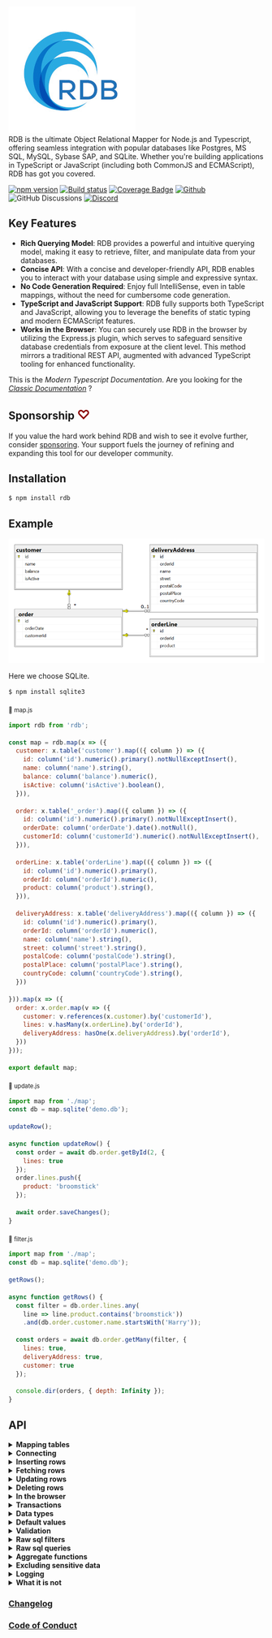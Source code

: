 ![RDB](./docs/logo-sm.jpg)  
RDB is the ultimate Object Relational Mapper for Node.js and Typescript, offering seamless integration with popular databases like Postgres, MS SQL, MySQL, Sybase SAP, and SQLite. Whether you're building applications in TypeScript or JavaScript  (including both CommonJS and ECMAScript), RDB has got you covered.  

[![npm version](https://img.shields.io/npm/v/rdb.svg?style=flat-square)](https://www.npmjs.org/package/rdb)
[![Build status](https://github.com/alfateam/rdb/workflows/Node.js%20CI/badge.svg)](https://github.com/alfateam/rdb/actions)
[![Coverage Badge](https://img.shields.io/endpoint?url=https://gist.githubusercontent.com/lroal/1a69422f03da7f8155cf94fe66022452/raw/rdb__heads_master.json)](https://github.com/alfateam/rdb/actions)
[![Github](https://img.shields.io/endpoint?url=https://gist.githubusercontent.com/lroal/1ccb2b79abbe0258d636e9b5e4630a1a/raw/rdb__heads_master.json)](https://github.com/alfateam/rdb)
![GitHub Discussions](https://img.shields.io/github/discussions/alfateam/rdb)
[![Discord](https://badgen.net/discord/online-members/QjuEgvQXzd?icon=discord&label=Discord)](https://discord.gg/QjuEgvQXzd)




## Key Features 

- **Rich Querying Model**: RDB provides a powerful and intuitive querying model, making it easy to retrieve, filter, and manipulate data from your databases.
- **Concise API**: With a concise and developer-friendly API, RDB enables you to interact with your database using simple and expressive syntax.
- **No Code Generation Required**: Enjoy full IntelliSense, even in table mappings, without the need for cumbersome code generation.
- **TypeScript and JavaScript Support**: RDB fully supports both TypeScript and JavaScript, allowing you to leverage the benefits of static typing and modern ECMAScript features.
- **Works in the Browser**: You can securely use RDB in the browser by utilizing the Express.js plugin, which serves to safeguard sensitive database credentials from exposure at the client level. This method mirrors a traditional REST API, augmented with advanced TypeScript tooling for enhanced functionality.

This is the _Modern Typescript Documentation_. Are you looking for the [_Classic Documentation_](https://github.com/alfateam/rdb/blob/master/docs/docs.md) ?

## Sponsorship <span style="font-size: larger; color: darkred;">♡</span>
If you value the hard work behind RDB and wish to see it evolve further, consider [sponsoring](https://github.com/sponsors/lroal). Your support fuels the journey of refining and expanding this tool for our developer community.

## Installation

```bash
$ npm install rdb
```  

## Example
![Relations diagram](./docs/relations.png)  

Here we choose SQLite.  
```bash
$ npm install sqlite3
```
<sub>📄 map.js</sub>
```javascript
import rdb from 'rdb';

const map = rdb.map(x => ({
  customer: x.table('customer').map(({ column }) => ({
    id: column('id').numeric().primary().notNullExceptInsert(),
    name: column('name').string(),
    balance: column('balance').numeric(),
    isActive: column('isActive').boolean(),
  })),

  order: x.table('_order').map(({ column }) => ({
    id: column('id').numeric().primary().notNullExceptInsert(),
    orderDate: column('orderDate').date().notNull(),
    customerId: column('customerId').numeric().notNullExceptInsert(),
  })),

  orderLine: x.table('orderLine').map(({ column }) => ({
    id: column('id').numeric().primary(),
    orderId: column('orderId').numeric(),
    product: column('product').string(),
  })),

  deliveryAddress: x.table('deliveryAddress').map(({ column }) => ({
    id: column('id').numeric().primary(),
    orderId: column('orderId').numeric(),
    name: column('name').string(),
    street: column('street').string(),
    postalCode: column('postalCode').string(),
    postalPlace: column('postalPlace').string(),
    countryCode: column('countryCode').string(),
  }))

})).map(x => ({
  order: x.order.map(v => ({
    customer: v.references(x.customer).by('customerId'),
    lines: v.hasMany(x.orderLine).by('orderId'),
    deliveryAddress: hasOne(x.deliveryAddress).by('orderId'),
  }))
}));

export default map;
```  
<sub>📄 update.js</sub>

```javascript
import map from './map';
const db = map.sqlite('demo.db');

updateRow();

async function updateRow() {
  const order = await db.order.getById(2, {
    lines: true
  });
  order.lines.push({
    product: 'broomstick'
  });

  await order.saveChanges();
}

```
<sub>📄 filter.js</sub>

```javascript
import map from './map';
const db = map.sqlite('demo.db');

getRows();

async function getRows() {
  const filter = db.order.lines.any(
    line => line.product.contains('broomstick'))
    .and(db.order.customer.name.startsWith('Harry'));
  
  const orders = await db.order.getMany(filter, {
    lines: true,
    deliveryAddress: true,
    customer: true
  });
  
  console.dir(orders, { depth: Infinity });
}

```

## API 

<details id="table-mapping"><summary><strong>Mapping tables</strong></summary>
To define a mapping, you employ the <strong><i>map()</i></strong> method, linking your tables and columns to corresponding object properties. You provide a callback function that engages with a parameter representing a database table.

Each column within your database table is designated by using the <strong><i>column()</i></strong> method, in which you specify its name. This action generates a reference to a column object that enables you to articulate further column properties like its data type or if it serves as a primary key.

Relationships between tables can also be outlined. By using methods like <strong><i>hasOne</i></strong>, <strong><i>hasMany</i></strong>, and <strong><i>references</i></strong>, you can establish connections that reflect the relationships in your data schema. In the example below, an 'order' is linked to a 'customer' reference, a 'deliveryAddress', and multiple 'lines'. The hasMany and hasOne relations represents ownership - the tables 'deliveryAddress' and 'orderLine' are owned by the 'order' table, and therefore, they contain the 'orderId' column referring to their parent table, which is 'order'. Conversely, the customer table is independent and can exist without any knowledge of the 'order' table. Therefore we say that the order table <i>references</i> the customer table - necessitating the existence of a 'customerId' column in the 'order' table.  

<sub>📄 map.js</sub>
```javascript
import rdb from 'rdb';

const map = rdb.map(x => ({
  customer: x.table('customer').map(({ column }) => ({
    id: column('id').numeric().primary().notNullExceptInsert(),
    name: column('name').string(),
    balance: column('balance').numeric(),
    isActive: column('isActive').boolean(),
  })),

  order: x.table('_order').map(({ column }) => ({
    id: column('id').numeric().primary().notNullExceptInsert(),
    orderDate: column('orderDate').date().notNull(),
    customerId: column('customerId').numeric().notNullExceptInsert(),
  })),

  orderLine: x.table('orderLine').map(({ column }) => ({
    id: column('id').numeric().primary(),
    orderId: column('orderId').numeric(),
    product: column('product').string(),
  })),

  deliveryAddress: x.table('deliveryAddress').map(({ column }) => ({
    id: column('id').numeric().primary(),
    orderId: column('orderId').numeric(),
    name: column('name').string(),
    street: column('street').string(),
    postalCode: column('postalCode').string(),
    postalPlace: column('postalPlace').string(),
    countryCode: column('countryCode').string(),
  }))

})).map(x => ({
  order: x.order.map(({ hasOne, hasMany, references }) => ({
    customer: references(x.customer).by('customerId'),
    deliveryAddress: hasOne(x.deliveryAddress).by('orderId'),
    lines: hasMany(x.orderLine).by('orderId')
  }))
}));

export default map;
```
The init.js script resets our SQLite database. It's worth noting that SQLite databases are represented as single files, which makes them wonderfully straightforward to manage.

At the start of the script, we import our database mapping from the map.js file. This gives us access to the db object, which we'll use to interact with our SQLite database.

Then, we define a SQL string. This string outlines the structure of our SQLite database. It first specifies to drop existing tables named 'deliveryAddress', 'orderLine', '_order', and 'customer' if they exist. This ensures we have a clean slate. Then, it dictates how to create these tables anew with the necessary columns and constraints.

Because of a peculiarity in SQLite, which only allows one statement execution at a time, we split this SQL string into separate statements. We do this using the split() method, which breaks up the string at every semicolon.  

<sub>📄 init.js</sub>
```javascript
import map from './map';
const db = map.sqlite('demo.db');

const sql = `DROP TABLE IF EXISTS deliveryAddress; DROP TABLE IF EXISTS orderLine; DROP TABLE IF EXISTS _order; DROP TABLE IF EXISTS customer;
CREATE TABLE customer (
    id INTEGER PRIMARY KEY,
    name TEXT,
    balance NUMERIC,
    isActive INTEGER
);

CREATE TABLE _order (
    id INTEGER PRIMARY KEY,
    orderDate TEXT,
    customerId INTEGER REFERENCES customer
);

CREATE TABLE orderLine (
    id INTEGER PRIMARY KEY,
    orderId INTEGER REFERENCES _order,
    product TEXT
);

CREATE TABLE deliveryAddress (
    id INTEGER PRIMARY KEY,
    orderId INTEGER REFERENCES _order,
    name TEXT, 
    street TEXT,
    postalCode TEXT,
    postalPlace TEXT,
    countryCode TEXT
)
`;


async function init() {
  const statements = sql.split(';');
  for (let i = 0; i < statements.length; i++) {
    await db.query(statements[i]);
  }
}
export default init;
```
In SQLite, columns with the INTEGER PRIMARY KEY attribute are designed to autoincrement by default. This means that each time a new record is inserted into the table, SQLite automatically produces a numeric key for the id column that is one greater than the largest existing key. This mechanism is particularly handy when you want to create unique identifiers for your table rows without manually entering each id.
</details>

<details><summary><strong>Connecting</strong></summary>

__SQLite__
```bash
$ npm install sqlite3
```  
```javascript
import map from './map';
const db = map.sqlite('demo.db');
```
__With connection pool__
```bash
$ npm install sqlite3
```  
```javascript
import map from './map';
const db = map.sqlite('demo.db', { size: 10 });
```
__From the browser__  
You can securely use RDB from the browser by utilizing the Express.js plugin, which serves to safeguard sensitive database credentials from exposure at the client level. This technique bypasses the need to transmit raw SQL queries directly from the client to the server. Instead, it logs method calls initiated by the client, which are later replayed and authenticated on the server. This not only reinforces security by preventing the disclosure of raw SQL queries on the client side but also facilitates a smoother operation. Essentially, this method mirrors a traditional REST API, augmented with advanced TypeScript tooling for enhanced functionality. You can read more about it in the section called [In the browser](#user-content-in-the-browser)  
<sub>📄 server.js</sub>
```javascript
import map from './map';
import { json } from 'body-parser';
import express from 'express';
import cors from 'cors';

const db = map.sqlite('demo.db');

express().disable('x-powered-by')
  .use(json({ limit: '100mb' }))
  .use(cors())
  //for demonstrational purposes, authentication middleware is not shown here.
  .use('/rdb', db.express())
  .listen(3000, () => console.log('Example app listening on port 3000!'));
```

<sub>📄 browser.js</sub>
```javascript
import map from './map';

const db = map.http('http://localhost:3000/rdb');
```
__MySQL__
```bash
$ npm install mysql2
```  
```javascript
import map from './map';
const db = map.mysql('mysql://test:test@mysql/test');
```


__MS SQL__
```bash
$ npm install tedious
```  
```javascript
import map from './map';
const db = map.mssql({
          server: 'mssql',
          options: {
            encrypt: false,
            database: 'test'
          },
          authentication: {
            type: 'default',
            options: {
              userName: 'sa',
              password: 'P@assword123',
            }
          }
        });
```

__PostgreSQL__
```bash
$ npm install pg
```  
```javascript
import map from './map';
const db = map.pg('postgres://postgres:postgres@postgres/postgres');
```
__SAP Adaptive Server__
```bash
$ npm install msnodesqlv8
```  
```javascript
import { fileURLToPath } from 'url';
import { dirname } from 'path';
import map from './map';

const __filename = fileURLToPath(import.meta.url);
const __dirname = dirname(__filename);
//download odbc driver from sap web pages
const db = map.pg(`Driver=${__dirname}/libsybdrvodb.so;SERVER=sapase;Port=5000;UID=sa;PWD=sybase;DATABASE=test`);

```

</details>

<details id="inserting-rows"><summary><strong>Inserting rows</strong></summary>

In the code below, we initially import the table-mapping feature "map.js" and the setup script "init.js", both of which were defined in the preceding step. The setup script executes a raw query that creates the necessary tables. Subsequently, we insert two customers, named "George" and "Harry", into the customer table, and this is achieved through calling "db.customer.insert".

Next, we insert an array of two orders in the order table. Each order contains an orderDate, customer information, deliveryAddress, and lines for the order items. We use the customer constants "george" and "harry" from previous inserts. Observe that we don't pass in any primary keys. This is because all tables here have autoincremental keys. The second argument to "db.order.insert" specifies a fetching strategy. This fetching strategy plays a critical role in determining the depth of the data retrieved from the database after insertion. The fetching strategy specifies which associated data should be retrieved and included in the resulting orders object. In this case, the fetching strategy instructs the database to retrieve the customer, deliveryAddress, and lines for each order.

Without a fetching strategy, "db.order.insert" would only return the root level of each order. In that case you would only get the id, orderDate, and customerId for each order.  

```javascript
import map from './map';
const db = map.sqlite('demo.db');
import init from './init';

insertRows();

async function insertRows() {
  await init();

  const george = await db.customer.insert({
    name: 'George',
    balance: 177,
    isActive: true
  });

  const harry = await db.customer.insert({
    name: 'Harry',
    balance: 200,
    isActive: true
  });

  const orders = await db.order.insert([
    {
      orderDate: new Date(2022, 0, 11, 9, 24, 47),
      customer: george,
      deliveryAddress: {
        name: 'George',
        street: 'Node street 1',
        postalCode: '7059',
        postalPlace: 'Jakobsli',
        countryCode: 'NO'
      },
      lines: [
        { product: 'Bicycle' },
        { product: 'Small guitar' }
      ]
    },
    {
      customer: harry,
      orderDate: new Date(2021, 0, 11, 12, 22, 45),
      deliveryAddress: {
        name: 'Harry Potter',
        street: '4 Privet Drive, Little Whinging',
        postalCode: 'GU4',
        postalPlace: 'Surrey',
        countryCode: 'UK'
      },
      lines: [
        { product: 'Magic wand' }
      ]
    }
  ], {customer: true, deliveryAddress: true, lines: true}); //fetching strategy
  console.dir(orders, {depth: Infinity});
}
```

__Conflict resolution__  
By default, the strategy for inserting rows is set to an optimistic approach. In this case, if a row is being inserted with an already existing primary key, the database raises an exception.

Currently, there are three concurrency strategies:
- <strong>`optimistic`</strong> Raises an exception if another row was already inserted on that primary key.
- <strong>`overwrite`</strong> Overwrites the property, regardless of changes by others.
- <strong>`skipOnConflict`</strong> Silently avoids updating the property if another user has modified it in the interim.

The <strong>concurrency</strong> option can be set either globally a table or individually for each column. In the example below, we've set the concurrency strategy on <strong>vendor</strong> table to <strong>overwrite</strong> except for the column <strong>balance</strong> which uses the <strong>skipOnConflict</strong> strategy..  In this particular case, a row with id: 1 already exists, the name and isActive fields will be overwritten, but the balance will remain the same as in the original record, demonstrating the effectiveness of combining multiple <strong>concurrency</strong> strategies.

```javascript
import map from './map';
const db = map.sqlite('demo.db');

insertRows();

async function insertRows() {

  db2 = db({
    vendor: {
      balance: {
        concurrency: 'skipOnConflict'
      },
      concurrency: 'overwrite'
    }
	});

  await db2.vendor.insert({
    id: 1,
    name: 'John',
    balance: 100,
    isActive: true
  });

  //this will overwrite all fields but balance
  const george = await db2.vendor.insert({
    id: 1,
    name: 'George',
    balance: 177,
    isActive: false
  });
  console.dir(orders, {depth: Infinity});
  // {
  //   id: 1,
  //   name: 'George',
  //   balance: 100,
  //   isActive: false
  // }
}
```

</details>

<details><summary><strong>Fetching rows</strong></summary>

 RDB has a rich querying model. As you navigate through, you'll learn about the various methods available to retrieve data from your tables, whether you want to fetch all rows, many rows with specific criteria, or a single row based on a primary key.  

The fetching strategy in RDB is optional, and its use is influenced by your specific needs. You can define the fetching strategy either on the table level or the column level. This granularity gives you the freedom to decide how much related data you want to pull along with your primary request.

__All rows__

```javascript
import map from './map';
const db = map.sqlite('demo.db');

getRows();

async function getRows() {
  const orders = await db.order.getAll({
    customer: true, 
    deliveryAddress: true, 
    lines: true
  });
  console.dir(orders, {depth: Infinity});
}
```
__Limit, offset and order by__  
This script demonstrates how to fetch orders with customer, lines and deliveryAddress, limiting the results to 10, skipping the first row, and sorting the data based on the orderDate in descending order followed by id. The lines are sorted by product.  

```javascript
import map from './map';
const db = map.sqlite('demo.db');

getRows();

async function getRows() {
  const orders = await db.order.getAll({
    offset: 1,
    orderBy: ['orderDate desc', 'id'],
    limit: 10,
    customer: true, 
    deliveryAddress: true, 
    lines: {
      orderBy: 'product'
    },
  });
  console.dir(orders, {depth: Infinity});
}
```

__Many rows filtered__

```javascript
import map from './map';
const db = map.sqlite('demo.db');

getRows();

async function getRows() {
  const filter = db.order.lines.any(line => line.product.contains('i'))
                 .and(db.order.customer.balance.greaterThan(180));
  const orders = await db.order.getMany(filter, {
    customer: true, 
    deliveryAddress: true, 
    lines: true
  });
  console.dir(orders, {depth: Infinity});
}
```

__Single row filtered__

```javascript
import map from './map';
const db = map.sqlite('demo.db');

getRows();

async function getRows() {
  const filter = db.order.customer(customer => customer.isActive.eq(true)
                 .and(customer.startsWith('Harr')));
                 //equivalent, but creates slighly different sql:
                 // const filter = db.order.customer.isActive.eq(true).and(db.order.customer.startsWith('Harr'));
  const order = await db.order.getOne(filter, {
    customer: true, 
    deliveryAddress: true, 
    lines: true
  });
  console.dir(order, {depth: Infinity});
}
```

__Single row by primary key__

```javascript
import map from './map';
const db = map.sqlite('demo.db');

getRows();

async function getRows() {
  const order = await db.order.getById(1, {
    customer: true, 
    deliveryAddress: true, 
    lines: true
  });
  console.dir(order, {depth: Infinity});
}
```

__Many rows by primary key__

```javascript
import map from './map';
const db = map.sqlite('demo.db');

getRows();

async function getRows() {
  const orders = await db.order.getMany([
      {id: 1},
      {id: 2}
    ], 
    {
      customer: true, 
      deliveryAddress: true, 
      lines: true
  });
  console.dir(orders, {depth: Infinity});
}
```
</details>  

<details id="updating-rows"><summary><strong>Updating rows</strong></summary>
  
To update rows, modify the property values and invoke the method <strong><i>saveChanges()</i></strong>. The function updates only the modified columns, not the entire row. Rows in child relations can also be updated as long as the parent order <i>owns</i> the child tables. In our illustration, the <strong>order</strong> table owns both the <strong>deliveryAddress</strong> and the <strong>lines</strong> tables because they're part of a <i>hasOne/hasMany relationship</i>. Contrastingly, the <strong>customer</strong> is part of a <i>reference relationship</i> and thus can't be updated here. But you can detach the reference to the customer by assigning it to null or undefined. (Setting order.customerId to null or undefined achieves the same result.)

__Updating a single row__

```javascript
import map from './map';
const db = map.sqlite('demo.db');

update();

async function update() {
  const order = await db.order.getById(1, {
    customer: true, 
    deliveryAddress: true, 
    lines: true
  });

  order.orderDate = new Date();
  order.deliveryAddress = null;
  order.lines.push({product: 'Cloak of invisibility'});

  await order.saveChanges();
  console.dir(order, {depth: Infinity});
}
```
__Updating many rows__

```javascript
import map from './map';
const db = map.sqlite('demo.db');

update();

async function update() {
  let orders = await db.order.getAll({
    orderBy: 'id',
    lines: true, 
    deliveryAddress: true, 
    customer: true
  });

  orders[0].orderDate = new Date();
  orders[0].deliveryAddress.street = 'Node street 2';
  orders[0].lines[1].product = 'Big guitar';

  orders[1].orderDate = '2023-07-14T12:00:00'; //iso-string is allowed
  orders[1].deliveryAddress = null;
  orders[1].customer = null;
  orders[1].lines.push({product: 'Cloak of invisibility'});

  await orders.saveChanges();
  console.dir(orders, {depth: Infinity});
}
```

__Conflict resolution__  
Rows get updated using an <i>optimistic</i> concurrency approach by default. This means if a property being edited was meanwhile altered, an exception is raised, indicating the row was modified by a different user. You can change the concurrency strategy either at the table or column level.

Currently, there are three concurrency strategies:
- <strong>`optimistic`</strong> Raises an exception if another user changes the property during an update.
- <strong>`overwrite`</strong> Overwrites the property, regardless of changes by others.
- <strong>`skipOnConflict`</strong> Silently avoids updating the property if another user has modified it in the interim.

In the example below, we've set the concurrency strategy for orderDate to 'overwrite'. This implies that if other users modify orderDate while you're making changes, their updates will be overwritten.

```javascript
import map from './map';
const db = map.sqlite('demo.db');

update();

async function update() {
  const order = await db.order.getById(1, {
    customer: true, 
    deliveryAddress: true, 
    lines: true
  });

  order.orderDate = new Date();
  order.deliveryAddress = null;
  order.lines.push({product: 'Cloak of invisibility'});

  await order.saveChanges( {
    orderDate: {
      concurrency: 'overwrite'
  }});
  console.dir(order, {depth: Infinity});
}
```
</details>  

<details><summary><strong>Deleting rows</strong></summary>
Rows in owner tables cascade deletes to their child tables. In essence, if a table has ownership over other tables through <strong><i>hasOne</i></strong> and <strong><i>hasMany</i></strong> relationships, removing a record from the parent table also removes its corresponding records in its child tables. This approach safeguards against leaving orphaned records and upholds data integrity. On the contrary, tables that are merely referenced, through <strong><i>reference relationships </i></strong> , remain unaffected upon deletions. For a deeper dive into these relationships and behaviors, refer to the section on <a href="#user-content-table-mapping">Mapping tables</a>.

__Deleting a single row__
```javascript
import map from './map';
const db = map.sqlite('demo.db');

deleteRow();

async function deleteRow() {    
  const order = await db.order.getById(1);

  await order.delete();
  //will also delete deliveryAddress and lines
  //but not customer
}
```

__Deleting many rows__

```javascript
import map from './map';
const db = map.sqlite('demo.db');

deleteRows();

async function deleteRows() {
  const filter = db.order.customer.name.eq('George');
  let orders = await db.order.getMany(filter);

  await orders.delete();
}
```
__Deleting with concurrency__  
Concurrent operations can lead to conflicts. When you still want to proceed with the deletion regardless of potential interim changes, the 'overwrite' concurrency strategy can be used. This example demonstrates deleting rows even if the "delivery address" has been modified in the meantime. You can read more about concurrency strategies in <a href="#user-content-updating-rows">Updating rows</a>.   
```javascript
import map from './map';
const db = map.sqlite('demo.db');

deleteRows();

async function deleteRows() {
  const filter = db.order.deliveryAddress.name.eq('George');
  let orders = await db.order.getMany(filter, {
    customer: true, 
    deliveryAddress: true, 
    lines: true
  });

  await orders.delete({
    deliveryAddress: {
      concurrency: 'overwrite'
    }
  });
}
```
__Batch delete__

When removing a large number of records based on a certain condition, batch deletion can be efficient.   

However, it's worth noting that batch deletes don't follow the cascade delete behavior by default. To achieve cascading in batch deletes, you must explicitly call the deleteCascade method.  

```javascript
import map from './map';
const db = map.sqlite('demo.db');

deleteRows();

async function deleteRows() {
  const filter = db.order.deliveryAddress.name.eq('George');
  await db.order.delete(filter);
}
```
__Batch delete cascade__

When deleting records, sometimes associated data in related tables also needs to be removed. This cascade delete helps maintain database integrity.  

```javascript
import map from './map';
const db = map.sqlite('demo.db');

deleteRows();

async function deleteRows() {
  const filter = db.order.deliveryAddress.name.eq('George');
  await db.order.deleteCascade(filter);
}
```
__Batch delete by primary key__

For efficiency, you can also delete records directly if you know their primary keys.  

```javascript
import map from './map';
const db = map.sqlite('demo.db');

deleteRows();

async function deleteRows() {
  db.customer.delete([{id: 1}, {id: 2}]);
}
```
</details>
<details id="in-the-browser"><summary><strong>In the browser</strong></summary>
You can use <strong><i>RDB</i></strong> in the browser by using the adapter for Express.js. Instead of sending raw SQL queries from the client to the server, this approach records the method calls in the client. These method calls are then replayed at the server, ensuring a higher level of security by not exposing raw SQL on the client side.  
Raw sql queries, raw sql filters and transactions are disabled at the http client due to security reasons.  If you would like RDB to support other web frameworks, like nestJs, fastify, etc, please let me know.

<sub>📄 server.js</sub>
```javascript
import map from './map';
import { json } from 'body-parser';
import express from 'express';
import cors from 'cors';

const db = map.sqlite('demo.db');

express().disable('x-powered-by')
  .use(json({ limit: '100mb' }))
  .use(cors())
  //for demonstrational purposes, authentication middleware is not shown here.
  .use('/rdb', db.express())
  .listen(3000, () => console.log('Example app listening on port 3000!'));
```

<sub>📄 browser.js</sub>
```javascript
import map from './map';

const db = map.http('http://localhost:3000/rdb');

updateRows();

async function updateRows() {
  const filter = db.order.lines.any(
    line => line.product.startsWith('Magic wand'))
    .and(db.order.customer.name.startsWith('Harry')
  );

  const order = await db.order.getOne(filter, {
    lines: true
  });
  
  order.lines.push({
    product: 'broomstick'
  });

  await order.saveChanges();
}

```

__Interceptors and base filter__

In the next setup, axios interceptors are employed on the client side to add an Authorization header of requests. Meanwhile, on the server side, an Express.js middleware (validateToken) is utilized to ensure the presence of the Authorization header, while a base filter is applied on the order table to filter incoming requests based on the customerId extracted from this header. This combined approach enhances security by ensuring that users can only access data relevant to their authorization level and that every request is accompanied by a token. In real-world applications, it's advisable to use a more comprehensive token system and expand error handling to manage a wider range of potential issues.  
One notable side effect compared to the previous example, is that only the order table is exposed for interaction, while all other potential tables in the database remain shielded from direct client access (except for related tables). If you want to expose a table without a baseFilter, just set the tableName to an empty object.    

<sub>📄 server.js</sub>

```javascript
import map from './map';
import { json } from 'body-parser';
import express from 'express';
import cors from 'cors';

const db = map.sqlite('demo.db');

express().disable('x-powered-by')
  .use(json({ limit: '100mb' }))
  .use(cors())
  .use('/rdb', validateToken)
  .use('/rdb', db.express({
    order: {
      baseFilter: (db, req, _res) => {
        const customerId = Number.parseInt(req.headers.authorization.split(' ')[1]); //Bearer 2
        return db.order.customerId.eq(Number.parseInt(customerId));
      }
    }
  }))
  .listen(3000, () => console.log('Example app listening on port 3000!'));

function validateToken(req, res, next) {
  // For demo purposes, we're just checking against existence of authorization header
  // In a real-world scenario, this would be a dangerous approach because it bypasses signature validation
  const authHeader = req.headers.authorization;
  if (authHeader)
    return next();
  else
    return res.status(401).json({ error: 'Authorization header missing' });
}
```

<sub>📄 browser.js</sub>
```javascript
import map from './map';

const db = map.http('http://localhost:3000/rdb');

updateRows();

async function updateRows() {
  
  db.interceptors.request.use((config) => {
    // For demo purposes, we're just adding hardcoded token
    // In a real-world scenario, use a proper JSON web token
    config.headers.Authorization = 'Bearer 2' //customerId
    return config;
  });

  db.interceptors.response.use(
    response => response, 
    (error) => {
      if (error.response && error.response.status === 401) {
        console.dir('Unauthorized, dispatch a login action');
        //redirectToLogin();
      }
      return Promise.reject(error);
    }
  );

  const filter = db.order.lines.any(
    line => line.product.startsWith('Magic wand'))
    .and(db.order.customer.name.startsWith('Harry')
  );

  const order = await db.order.getOne(filter, {
    lines: true
  });
  
  order.lines.push({
    product: 'broomstick'
  });

  await order.saveChanges();

}

```
</details>
<details><summary><strong>Transactions</strong></summary>
We initiate a database transaction using db.transaction.
Within the transaction, a customer is retrieved and its balance updated using the tx object to ensure operations are transactional.
An error is deliberately thrown to demonstrate a rollback, ensuring all previous changes within the transaction are reverted.
Always use the provided tx object for operations within the transaction to maintain data integrity.

```javascript
import map from './map';
const db = map.sqlite('demo.db');

execute();

async function execute() {
  await db.transaction(async tx => {
    const customer = await tx.customer.getById(1);
      customer.balance = 100;
      await customer.saveChanges();
      throw new Error('This will rollback');
  });
}

```
</details>

<details><summary><strong>Data types</strong></summary>
RDB is database agnostic - meaning it can work with multiple database systems without being specifically tied to any one of them. When the ORM behaves consistently across various databases, developers don't need to remember specific quirks or differences when switching between databases. They can rely on the ORM to provide the same mapping behavior, which reduces the cognitive load and potential for errors. There are currently 8 column types in RDB:  

- **`string`** maps to VARCHAR or TEXT in sql
- **`numeric`** maps to INTEGER, DECIMAL, NUMERIC, TINYINT FLOAT/REAL or DOUBLE in sql.
- **`boolean`** maps to BIT, TINYINT(1) or INTEGER in sql.
- **`uuid`** is represented as string in javascript and maps to UUID, GUID or VARCHAR in sql.
- **`date`** is represented as ISO 8601 string  in javascript and maps to DATE, DATETIME, TIMPESTAMP or DAY in sql. Representing datetime values as ISO 8601 strings, rather than relying on JavaScript's native Date object, has multiple advantages, especially when dealing with databases and servers in different time zones. The datetime values are inherently accompanied by their respective time zones. This ensures that the datetime value remains consistent regardless of where it's being viewed or interpreted. On the other hand, JavaScript's Date object is typically tied to the time zone of the environment in which it's executed, which could lead to inconsistencies between the client and the database server.
- **`dateWithTimeZone`** is represented as ISO 8601 string  in javascript and maps to TIMESTAMP WITH TIME ZONE in postgres and DATETIMEOFFSET in ms sql.<br> Contrary to what its name might imply, timestamptz (TIMESTAMP WITH TIME ZONE) in postgres doesn't store the time zone data. Instead, it adjusts the provided time value to UTC (Coordinated Universal Time) before storing it. When a timestamptz value is retrieved, PostgreSQL will automatically adjust the date-time to the time zone setting of the PostgreSQL session (often the server's timezone, unless changed by the user). The primary benefit of DATETIMEOFFSET in ms sql is its ability to keep track of the time zone context. If you're dealing with global applications where understanding the original time zone context is critical (like for coordinating meetings across time zones or logging events), DATETIMEOFFSET is incredibly valuable.
- **`binary`** is represented as a base64 string in javascript and maps to BLOB, BYTEA or VARBINARY(max) in sql.
- **`json`** and **`jsonOf<T>`** are represented as an object or array in javascript and maps to JSON, JSONB, NVARCHAR(max) or TEXT (sqlite) in sql.

<sub>📄 map.js</sub>
```javascript
import rdb from 'rdb';

/**
 * @typedef {Object} Pet
 * @property {string} name - The name of the pet.
 * @property {string} kind - The kind of pet
 */

/** @type {Pet} */
let pet;

const map = rdb.map(x => ({
    demo: x.table('demo').map(x => ({
      id: x.column('id').uuid().primary().notNull(),
      name: x.column('name').string(),
      balance: x.column('balance').numeric(),
      regularDate: x.column('regularDate').date(),
      tzDate: x.column('tzDate').dateWithTimeZone(),
      picture: x.column('picture').binary(),
      pet: x.column('pet').jsonOf(pet), //generic
      pet2: x.column('pet2').json(), //non-generic
  }))
}));
```
<sub>📄 map.ts</sub>
```javascript
import rdb from 'rdb';

interface Pet {
    name: string;
    kind: string;
}

const map = rdb.map(x => ({
    demo: x.table('demo').map(x => ({
      id: x.column('id').uuid().primary().notNull(),
      name: x.column('name').string(),
      balance: x.column('balance').numeric(),
      regularDate: x.column('regularDate').date(),
      tzDate: x.column('tzDate').dateWithTimeZone(),
      picture: x.column('picture').binary(),
      pet: x.column('pet').jsonOf<Pet>(), //generic
      pet2: x.column('pet2').json(), //non-generic
  }))
}));
```
</details>

<details><summary><strong>Default values</strong></summary>
Utilizing default values can be especially useful for automatically populating these fields when the underlying database doesn't offer native support for default value generation.  

In the provided code, the id column's default value is set to a UUID generated by crypto.randomUUID(), and the isActive column's default is set to true. 

```javascript
import rdb from 'rdb';
import crypto 'crypto';

const map = rdb.map(x => ({
  myTable: x.table('myTable').map(({ column }) => ({
    id: column('id').uuid().primary().default(() => crypto.randomUUID()),
    name: column('name').string(),
    balance: column('balance').numeric(),
    isActive: column('isActive').boolean().default(true),
  }))
}));

module.exports = map;
```  
</details>

<details><summary><strong>Validation</strong></summary>
In the previous sections you have already seen the <strong><i>notNull()</i></strong> validator being used on some columns. This will not only generate correct typescript mapping, but also throw an error if value is set to null or undefined. However, sometimes we do not want the notNull-validator to be run on inserts. Typically, when we have an autoincremental key or server generated uuid, it does not make sense to check for null on insert. This is where <strong><i>notNullExceptInsert()</strong></i> comes to rescue. You can also create your own custom validator as shown below. The last kind of validator, is the <a href="https://ajv.js.org/json-schema.html">ajv JSON schema validator</a>. This can be used on json columns as well as any other column type.

<sub>📄 map.js</sub>
```javascript
import rdb from 'rdb';

/**
 * @typedef {Object} Pet
 * @property {string} name - The name of the pet.
 * @property {string} kind - The kind of pet
 */

/** @type {Pet} */
let pet;

let petSchema = {
    "properties": {
        "name": { "type": "string" },
        "kind": { "type": "string" }
    }
};

function validateName(name?: string) {
	if (value && value.length > 10)
		throw new Error('Length cannot exceed 10 characters');
}

const map = rdb.map(x => ({
    demo: x.table('demo').map(x => ({
      id: x.column('id').uuid().primary().notNullExceptInsert(),
      name: x.column('name').string().validate(validateName),
      pet: x.column('pet').jsonOf(pet).JSONSchema(petSchema)
  }))
}));

export default map;
```
<sub>📄 map.ts</sub>
```javascript
import rdb from 'rdb';

interface Pet {
    name: string;
    kind: string;
}

let petSchema = {
    "properties": {
        "name": { "type": "string" },
        "kind": { "type": "string" }
    }
};

function validateName(value) {
	if (value && value.length > 10)
		throw new Error('Length cannot exceed 10 characters');
}

const map = rdb.map(x => ({
    demo: x.table('demo').map(x => ({
      id: x.column('id').uuid().primary().notNullExceptInsert(),
      name: x.column('name').string().validate(validateName),
      pet: x.column('pet').jsonOf<Pet>().JSONSchema(petSchema)
  }))
}));

export default map;
```
</details>

<details><summary><strong>Raw sql filters</strong></summary>
This illustrates the implementation of raw SQL filters, for querying customer data. You can use the raw SQL filter alone or in combination with a regular filter.
 Here the raw filter queries for customer with name ending with "arry". The composite filter combines the raw SQL filter and a regular filter that checks for a customer balance greater than 100. It is important to note that due to security precautions aimed at preventing SQL injection attacks, using raw SQL filters directly via browser inputs is not allowed. Attempting to do so will result in an HTTP status 403 (Forbidden) being returned.
 
```javascript
import map from './map';
const db = map.sqlite('demo.db');

getRows();

async function getRows() {
  const rawFilter = {
    sql: 'name like ?',
    parameters: ['%arry']
  };
                 
  const rowsWithRawFilter = await db.customer.getOne(rawFilter);
  
  const combinedFilter = db.customer.balance.greaterThan(100).and(rawFilter);
  const rowsWithCombinedFilter = await db.customer.getOne(combinedFilter);  
}
```
</details>

<details><summary><strong>Raw sql queries</strong></summary>
You can employ raw SQL queries directly to fetch rows from the database, bypassing the ORM (Object-Relational Mapper). It is important to note that due to security precautions aimed at preventing SQL injection attacks, using raw SQL filters directly via browser inputs is not allowed. Attempting to do so will result in an HTTP status 403 (Forbidden) being returned.

```javascript
import map from './map';
const db = map.sqlite('demo.db');

getRows();

async function getRows() {
  const query = {
    sql: 'select * from customer where name like ?',
    parameters: ['%arry']
  };
                 
  const rows = await db.query(query)   
}
```
</details>

<details><summary><strong>Aggregate functions</strong></summary>
Currently there is only the <strong><i>count</i></strong> aggregate available.

```javascript
import map from './map';
const db = map.sqlite('demo.db');

getCount();

async function getCount() {
  const filter = db.order.lines.any(
    line => line.product.contains('broomstick')
  );
  const count = await db.order.count(filter);
  console.log(count); //2
}
```
</details>

<details><summary><strong>Excluding sensitive data</strong></summary>

To secure your application by preventing sensitive data from being serialized and possibly leaked, you can use the <strong>serializable(false)</strong> attribute on certain fields within your database schema. Here, the serializable(false) attribute has been applied to the balance column, indicating that this field will not be serialized when a record is converted to a JSON string.

<sub>📄 map.js</sub>
```javascript
import rdb from 'rdb';

const map = rdb.map(x => ({
  customer: x.table('customer').map(({ column }) => ({
    id: column('id').numeric().primary().notNullExceptInsert(),
    name: column('name').string(),
    balance: column('balance').numeric().serializable(false),
    isActive: column('isActive').boolean(),
  }))
}));

export default map;
```
<sub>📄 sensitive.js</sub>
```javascript
import map from './map';
const db = map.sqlite('demo.db');

getRows();

async function getRows() {

  const george = await db.customer.insert({
    name: 'George',
    balance: 177,
    isActive: true
  });
  
  console.dir(JSON.stringify(george), {depth: Infinity});
  //note that balance is excluded:
  //'{"id":1,"name":"George","isActive":true}'
}
```
</details>

<details><summary><strong>Logging</strong></summary>
You enable logging by listening to the query event on the rdb object. During this event, both the SQL statement and any associated parameters are logged. The logged output reveals the sequence of SQL commands executed, offering developers a transparent view into database operations, which aids in debugging and ensures data integrity.

```javascript
import rdb from 'rdb';
import map from './map';
const db = map.sqlite('demo.db');

rdb.on('query', (e) => {
  console.log(e.sql);
  if (e.parameters.length > 0)
    console.log(e.parameters);
});

updateRow();

async function updateRow() {
  const order = await db.order.getById(2, {
    lines: true
  });
  order.lines.push({
    product: 'broomstick'
  });

  await order.saveChanges();
}
```

output:
```bash
BEGIN
select  _order.id as s_order0,_order.orderDate as s_order1,_order.customerId as s_order2 from _order _order where _order.id=2 order by _order.id limit 1
select  orderLine.id as sorderLine0,orderLine.orderId as sorderLine1,orderLine.product as sorderLine2 from orderLine orderLine where orderLine.orderId in (2) order by orderLine.id
COMMIT
BEGIN
select  _order.id as s_order0,_order.orderDate as s_order1,_order.customerId as s_order2 from _order _order where _order.id=2 order by _order.id limit 1
INSERT INTO orderLine (orderId,product) VALUES (2,?)
[ 'broomstick' ]
SELECT id,orderId,product FROM orderLine WHERE rowid IN (select last_insert_rowid())
select  orderLine.id as sorderLine0,orderLine.orderId as sorderLine1,orderLine.product as sorderLine2 from orderLine orderLine where orderLine.orderId in (2) order by orderLine.id
COMMIT
```

</details>

<details><summary><strong>What it is not</strong></summary>

- **It is not about migrations** <p>The allure of ORMs handling SQL migrations is undeniably attractive and sweet. However, this sweetness can become painful. Auto-generated migration scripts might not capture all nuances. Using dedicated migration tools separate from the ORM or manually managing migrations might be the less painful route in the long run.  RDB aim for database agnosticism. And when you're dealing with migrations, you might want to use features specific to a database platform. However, I might consider adding support for (non-auto-generated) migrations at a later point. But for now, it is not on the roadmap.</p>
- **It is not about NoSql databases** <p>Applying ORMs to NoSQL, which inherently diverges from the relational model, can lead to data representation mismatches and a loss of specialized NoSQL features. Moreover, the added ORM layer can introduce performance inefficiencies, complicate debugging, and increase maintenance concerns. Given the unique capabilities of each NoSQL system, crafting custom data access solutions tailored to specific needs often provides better results than a generalized ORM approach.</p>
- **It is not about GrapQL** <p>RDB, already supports remote data operations via HTTP, eliminating the primary need for integrating GraphQL. RDB's built-in safety mechanisms and tailored optimization layers ensure secure and efficient data operations, which might be compromised by adding GraphQL. Furthermore, RDB's inherent expressivity and powerful querying capabilities could be overshadowed by the introduction of GraphQL. Integrating GraphQL could introduce unnecessary complexity, potential performance overhead, and maintenance challenges, especially as both systems continue to evolve. Therefore, considering RDB's robust features and design, supporting GraphQL might not offer sufficient advantages to warrant the associated complications. </p>
</details>

### [Changelog](https://github.com/alfateam/rdb/blob/master/docs/changelog.md)
### [Code of Conduct](https://github.com/alfateam/rdb/blob/master/docs/CODE_OF_CONDUCT.md)
<!-- 
How to setup code coverage
https://github.com/nystudio107/rollup-plugin-critical/blob/master/package.json
https://dev.to/thejaredwilcurt/coverage-badge-with-github-actions-finally-59fa -->
